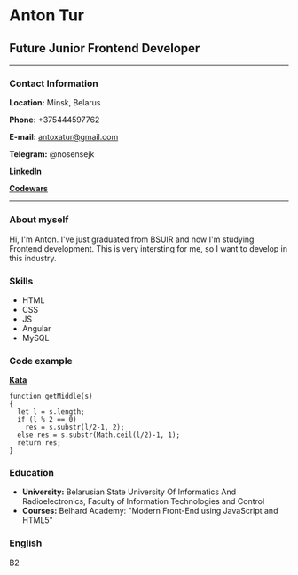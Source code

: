 # Anton Tur

## Future Junior Frontend Developer

***
### Contact Information
**Location:** Minsk, Belarus

**Phone:** +375444597762

**E-mail:** antoxatur@gmail.com

**Telegram:** @nosensejk

[**LinkedIn**](https://www.linkedin.com/in/%D0%B0%D0%BD%D1%82%D0%BE%D0%BD-%D1%82%D1%83%D1%80-8ab61a257/) 

[**Codewars**](https://www.codewars.com/users/nosensejk)

***

### About myself
Hi, I'm Anton. I've just graduated from BSUIR and now I'm studying Frontend development. This is very intersting for me, so I want to develop in this industry.

### Skills
* HTML
* CSS
* JS
* Angular
* MySQL

### Code example
[**Kata**](https://www.codewars.com/kata/56747fd5cb988479af000028)
```
function getMiddle(s)
{ 
  let l = s.length;
  if (l % 2 == 0)
    res = s.substr(l/2-1, 2);  
  else res = s.substr(Math.ceil(l/2)-1, 1);
  return res;
}
```
### Education
* **University:** Belarusian State University Of Informatics And Radioelectronics, Faculty of Information Technologies and Control
* **Courses:** Belhard Academy: "Modern Front-End using JavaScript and HTML5" 

### English
B2

